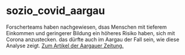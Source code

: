 # sozio_covid_aargau
Forscherteams haben nachgewiesen, dsas Menschen mit tieferem Einkommen und geringerer Bildung ein höheres Risiko haben, sich mit Corona anzustecken. das dürfte auch im Aargau der Fall sein, wie diese Analyse zeigt. [Zum Artikel der Aargauer Zeitung.](aargauerzeitung.ch/ld.2148964)
